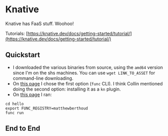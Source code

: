# Knative
Knative has FaaS stuff. Woohoo!

Tutorials: [https://knative.dev/docs/getting-started/tutorial/](https://knative.dev/docs/getting-started/tutorial/)

## Quickstart
- I downloaded the various binaries from source, using the `amd64` version since I'm on the shs machines.
You can use `wget LINK_TO_ASSET` for command-line downloading.
- On [this page](https://knative.dev/docs/getting-started/install-func/) I chose the first option (`func` CLI).
I think Collin mentioned doing the second option: installing it as a `kn` plugin.
- On [this page](https://knative.dev/docs/getting-started/build-run-deploy-func/#procedure) I ran:
```
cd hello
export FUNC_REGISTRY=matthewberthoud
func run
```

## End to End

